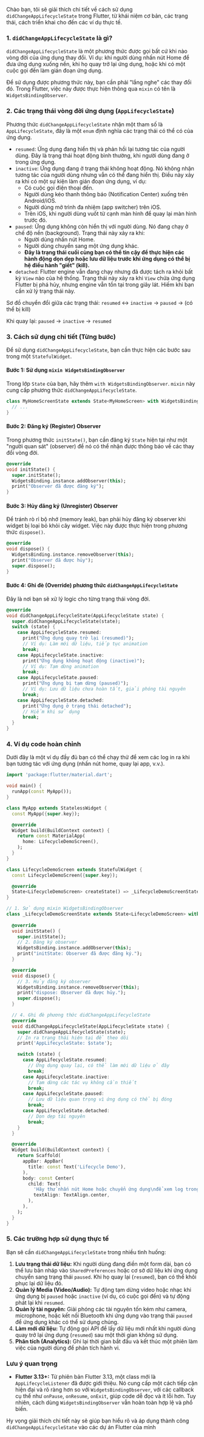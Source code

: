 Chào bạn, tôi sẽ giải thích chi tiết về cách sử dụng `didChangeAppLifecycleState` trong Flutter, từ khái niệm cơ bản, các trạng thái, cách triển khai cho đến các ví dụ thực tế.

### 1. `didChangeAppLifecycleState` là gì?

`didChangeAppLifecycleState` là một phương thức được gọi bất cứ khi nào vòng đời của ứng dụng thay đổi. Ví dụ: khi người dùng nhấn nút Home để đưa ứng dụng xuống nền, khi họ quay trở lại ứng dụng, hoặc khi có một cuộc gọi đến làm gián đoạn ứng dụng.

Để sử dụng được phương thức này, bạn cần phải "lắng nghe" các thay đổi đó. Trong Flutter, việc này được thực hiện thông qua `mixin` có tên là `WidgetsBindingObserver`.

### 2. Các trạng thái vòng đời ứng dụng (`AppLifecycleState`)

Phương thức `didChangeAppLifecycleState` nhận một tham số là `AppLifecycleState`, đây là một `enum` định nghĩa các trạng thái có thể có của ứng dụng.

*   `resumed`: Ứng dụng đang hiển thị và phản hồi lại tương tác của người dùng. Đây là trạng thái hoạt động bình thường, khi người dùng đang ở trong ứng dụng.
*   `inactive`: Ứng dụng đang ở trạng thái không hoạt động. Nó không nhận tương tác của người dùng nhưng vẫn có thể đang hiển thị. Điều này xảy ra khi có một sự kiện làm gián đoạn ứng dụng, ví dụ:
    *   Có cuộc gọi điện thoại đến.
    *   Người dùng kéo thanh thông báo (Notification Center) xuống trên Android/iOS.
    *   Người dùng mở trình đa nhiệm (app switcher) trên iOS.
    *   Trên iOS, khi người dùng vuốt từ cạnh màn hình để quay lại màn hình trước đó.
*   `paused`: Ứng dụng không còn hiển thị với người dùng. Nó đang chạy ở chế độ nền (background). Trạng thái này xảy ra khi:
    *   Người dùng nhấn nút Home.
    *   Người dùng chuyển sang một ứng dụng khác.
    *   **Đây là trạng thái cuối cùng bạn có thể tin cậy để thực hiện các hành động dọn dẹp hoặc lưu dữ liệu trước khi ứng dụng có thể bị hệ điều hành "giết" (kill).**
*   `detached`: Flutter engine vẫn đang chạy nhưng đã được tách ra khỏi bất kỳ `View` nào của hệ thống. Trạng thái này xảy ra khi `View` chứa ứng dụng Flutter bị phá hủy, nhưng engine vẫn tồn tại trong giây lát. Hiếm khi bạn cần xử lý trạng thái này.

Sơ đồ chuyển đổi giữa các trạng thái:
`resumed` <-> `inactive` -> `paused` -> (có thể bị kill)

Khi quay lại:
`paused` -> `inactive` -> `resumed`

### 3. Cách sử dụng chi tiết (Từng bước)

Để sử dụng `didChangeAppLifecycleState`, bạn cần thực hiện các bước sau trong một `StatefulWidget`.

#### Bước 1: Sử dụng `mixin WidgetsBindingObserver`

Trong lớp `State` của bạn, hãy thêm `with WidgetsBindingObserver`. `mixin` này cung cấp phương thức `didChangeAppLifecycleState`.

```dart
class MyHomeScreenState extends State<MyHomeScreen> with WidgetsBindingObserver {
  // ...
}
```

#### Bước 2: Đăng ký (Register) Observer

Trong phương thức `initState()`, bạn cần đăng ký `State` hiện tại như một "người quan sát" (observer) để nó có thể nhận được thông báo về các thay đổi vòng đời.

```dart
@override
void initState() {
  super.initState();
  WidgetsBinding.instance.addObserver(this);
  print("Observer đã được đăng ký");
}
```

#### Bước 3: Hủy đăng ký (Unregister) Observer

Để tránh rò rỉ bộ nhớ (memory leak), bạn phải hủy đăng ký observer khi widget bị loại bỏ khỏi cây widget. Việc này được thực hiện trong phương thức `dispose()`.

```dart
@override
void dispose() {
  WidgetsBinding.instance.removeObserver(this);
  print("Observer đã được hủy");
  super.dispose();
}
```

#### Bước 4: Ghi đè (Override) phương thức `didChangeAppLifecycleState`

Đây là nơi bạn sẽ xử lý logic cho từng trạng thái vòng đời.

```dart
@override
void didChangeAppLifecycleState(AppLifecycleState state) {
  super.didChangeAppLifecycleState(state);
  switch (state) {
    case AppLifecycleState.resumed:
      print("Ứng dụng quay trở lại (resumed)");
      // Ví dụ: Làm mới dữ liệu, tiếp tục animation
      break;
    case AppLifecycleState.inactive:
      print("Ứng dụng không hoạt động (inactive)");
      // Ví dụ: Tạm dừng animation
      break;
    case AppLifecycleState.paused:
      print("Ứng dụng bị tạm dừng (paused)");
      // Ví dụ: Lưu dữ liệu chưa hoàn tất, giải phóng tài nguyên
      break;
    case AppLifecycleState.detached:
      print("Ứng dụng ở trạng thái detached");
      // Hiếm khi sử dụng
      break;
  }
}
```

### 4. Ví dụ code hoàn chỉnh

Dưới đây là một ví dụ đầy đủ bạn có thể chạy thử để xem các log in ra khi bạn tương tác với ứng dụng (nhấn nút home, quay lại app, v.v.).

```dart
import 'package:flutter/material.dart';

void main() {
  runApp(const MyApp());
}

class MyApp extends StatelessWidget {
  const MyApp({super.key});

  @override
  Widget build(BuildContext context) {
    return const MaterialApp(
      home: LifecycleDemoScreen(),
    );
  }
}

class LifecycleDemoScreen extends StatefulWidget {
  const LifecycleDemoScreen({super.key});

  @override
  State<LifecycleDemoScreen> createState() => _LifecycleDemoScreenState();
}

// 1. Sử dụng mixin WidgetsBindingObserver
class _LifecycleDemoScreenState extends State<LifecycleDemoScreen> with WidgetsBindingObserver {
  
  @override
  void initState() {
    super.initState();
    // 2. Đăng ký observer
    WidgetsBinding.instance.addObserver(this);
    print("initState: Observer đã được đăng ký.");
  }

  @override
  void dispose() {
    // 3. Hủy đăng ký observer
    WidgetsBinding.instance.removeObserver(this);
    print("dispose: Observer đã được hủy.");
    super.dispose();
  }

  // 4. Ghi đè phương thức didChangeAppLifecycleState
  @override
  void didChangeAppLifecycleState(AppLifecycleState state) {
    super.didChangeAppLifecycleState(state);
    // In ra trạng thái hiện tại để theo dõi
    print('AppLifecycleState: $state');

    switch (state) {
      case AppLifecycleState.resumed:
        // Ứng dụng quay lại, có thể làm mới dữ liệu ở đây
        break;
      case AppLifecycleState.inactive:
        // Tạm dừng các tác vụ không cần thiết
        break;
      case AppLifecycleState.paused:
        // Lưu dữ liệu quan trọng vì ứng dụng có thể bị đóng
        break;
      case AppLifecycleState.detached:
        // Dọn dẹp tài nguyên
        break;
    }
  }

  @override
  Widget build(BuildContext context) {
    return Scaffold(
      appBar: AppBar(
        title: const Text('Lifecycle Demo'),
      ),
      body: const Center(
        child: Text(
          'Hãy thử nhấn nút Home hoặc chuyển ứng dụng\nđể xem log trong console.',
          textAlign: TextAlign.center,
        ),
      ),
    );
  }
}
```

### 5. Các trường hợp sử dụng thực tế

Bạn sẽ cần `didChangeAppLifecycleState` trong nhiều tình huống:

1.  **Lưu trạng thái dữ liệu:** Khi người dùng đang điền một form dài, bạn có thể lưu bản nháp vào `SharedPreferences` hoặc cơ sở dữ liệu khi ứng dụng chuyển sang trạng thái `paused`. Khi họ quay lại (`resumed`), bạn có thể khôi phục lại dữ liệu đó.
2.  **Quản lý Media (Video/Audio):** Tự động tạm dừng video hoặc nhạc khi ứng dụng bị `paused` hoặc `inactive` (ví dụ, có cuộc gọi đến) và tự động phát lại khi `resumed`.
3.  **Quản lý tài nguyên:** Giải phóng các tài nguyên tốn kém như camera, microphone, hoặc kết nối Bluetooth khi ứng dụng vào trạng thái `paused` để ứng dụng khác có thể sử dụng chúng.
4.  **Làm mới dữ liệu:** Tự động gọi API để lấy dữ liệu mới nhất khi người dùng quay trở lại ứng dụng (`resumed`) sau một thời gian không sử dụng.
5.  **Phân tích (Analytics):** Ghi lại thời gian bắt đầu và kết thúc một phiên làm việc của người dùng để phân tích hành vi.

### Lưu ý quan trọng

*   **Flutter 3.13+:** Từ phiên bản Flutter 3.13, một class mới là `AppLifecycleListener` đã được giới thiệu. Nó cung cấp một cách tiếp cận hiện đại và rõ ràng hơn so với `WidgetsBindingObserver`, với các callback cụ thể như `onPause`, `onResume`, `onExit`, giúp code dễ đọc và ít lỗi hơn. Tuy nhiên, cách dùng `WidgetsBindingObserver` vẫn hoàn toàn hợp lệ và phổ biến.

Hy vọng giải thích chi tiết này sẽ giúp bạn hiểu rõ và áp dụng thành công `didChangeAppLifecycleState` vào các dự án Flutter của mình

